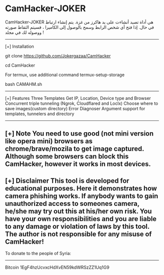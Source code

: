 # CamHacker-JOKER
CamHacker-JOKER هي أداة تصيد أنشاءت على يد هاكرز من غزة. يتم إنشاء ارتباط في حال. إذا فتح أي شخص الرابط وسمح بالوصول إلى الكاميرا ، فسيتم التقاط صورته ووصوله لك في مجلد !











----------------------------------------------------------------------

[+] Installation


git clone https://github.com/Jokergazaa/CamHacker


cd CamHacker


For termux, use additional command termux-setup-storage

bash CAMAHM.sh



--------------------------------------------------------------------------------------------------------------------------------------












[+] Features
Three Templates
Get IP, Location, Device type and Browser
Concurrent triple tunneling (Ngrok, Cloudflared and Loclx)
Choose where to save images(custom directory)
Error Diagnoser
Argument support for templates, tunnelers and directory


----------------------------------------------------------------------------------------------------------------------------








[+] Note
You need to use good (not mini version like opera mini) browsers as chrome/brave/mozila to get image captured. Although some browsers can block this CamHacker, however it works in most devices.
-----------------------------------------------------------------------------------------------------------------------------------------------------------------------











[+] Disclaimer
This tool is developed for educational purposes. Here it demonstrates how camera phishing works. If anybody wants to gain unauthorized access to someones camera, he/she may try out this at his/her own risk. You have your own responsibilities and you are liable to any damage or violation of laws by this tool. The author is not responsible for any misuse of CamHacker!
-----------------------------------------------------------------------------------------------------------------------------------------------------------------------




To donate to the people of Syria:

-----------------------------------------------------------


Bitcoin
1EgF4hzUcvxcHdXvEN59kdWRSzZZ1Uq1G9



